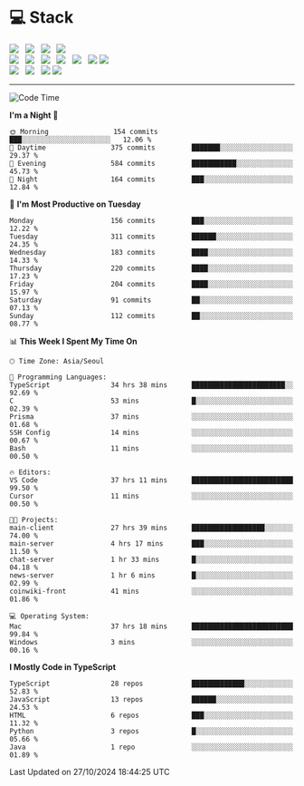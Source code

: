 <h1>💻 Stack</h1>
<div>
 <!-- badge : https://shields.io/ -->
 <!-- icon : https://simpleicons.org/?q=Get -->
 <img src="https://img.shields.io/badge/HTML5-e74c3c?style=flat-square&logo=HTML5&logoColor=white"/> &nbsp 
 <img src="https://img.shields.io/badge/CSS3-0A84FF?style=flat-square&logo=CSS3&logoColor=white"/> &nbsp 
 <img src="https://img.shields.io/badge/JavaScript-FFCD11?style=flat-square&logo=JavaScript&logoColor=white"/> &nbsp 
 <img src="https://img.shields.io/badge/TypeScript-3075C0?style=flat-square&logo=TypeScript&logoColor=white"/>
 <br/>
 <img src="https://img.shields.io/badge/Next-000000?style=flat-square&logo=nextdotjs&logoColor=white"/> &nbsp 
 <img src="https://img.shields.io/badge/React-00BCF6?style=flat-square&logo=React&logoColor=white"/> &nbsp 
 <img src="https://img.shields.io/badge/Redux-764ABC?style=flat-square&logo=Redux&logoColor=white"/> &nbsp
 <img src="https://img.shields.io/badge/Recoil-3578E5?style=flat-square&logo=recoil&logoColor=white"/> &nbsp
 <img src="https://img.shields.io/badge/React-Query-FF4154?style=flat-square&logo=reactquery&logoColor=white"/> &nbsp 
 <img src="https://img.shields.io/badge/styled%2Dcomponents-DB7093?style=flat-square&logo=styled%2Dcomponents&logoColor=white"/>
 <img src="https://img.shields.io/badge/CSS Modules-000000?style=flat-square&logo=CSS Modules&logoColor=white"/> &nbsp 
 <br/>
 <img src="https://img.shields.io/badge/Node-339933?style=flat-square&logo=Node.js&logoColor=white"/> &nbsp 
 <img src="https://img.shields.io/badge/Express-000000?style=flat-square&logo=Express&logoColor=white"/> &nbsp 
 <img src="https://img.shields.io/badge/MongoDB-47A248?style=flat-square&logo=MongoDB&logoColor=white"/>
 <img src="https://img.shields.io/badge/MariaDB-003545?style=flat-square&logo=mariadb&logoColor=white"/>
</div>

<hr>

<!--START_SECTION:waka-->
![Code Time](http://img.shields.io/badge/Code%20Time-1%2C492%20hrs%2044%20mins-blue)

**I'm a Night 🦉** 

```text
🌞 Morning                154 commits         ███░░░░░░░░░░░░░░░░░░░░░░   12.06 % 
🌆 Daytime                375 commits         ███████░░░░░░░░░░░░░░░░░░   29.37 % 
🌃 Evening                584 commits         ███████████░░░░░░░░░░░░░░   45.73 % 
🌙 Night                  164 commits         ███░░░░░░░░░░░░░░░░░░░░░░   12.84 % 
```
📅 **I'm Most Productive on Tuesday** 

```text
Monday                   156 commits         ███░░░░░░░░░░░░░░░░░░░░░░   12.22 % 
Tuesday                  311 commits         ██████░░░░░░░░░░░░░░░░░░░   24.35 % 
Wednesday                183 commits         ████░░░░░░░░░░░░░░░░░░░░░   14.33 % 
Thursday                 220 commits         ████░░░░░░░░░░░░░░░░░░░░░   17.23 % 
Friday                   204 commits         ████░░░░░░░░░░░░░░░░░░░░░   15.97 % 
Saturday                 91 commits          ██░░░░░░░░░░░░░░░░░░░░░░░   07.13 % 
Sunday                   112 commits         ██░░░░░░░░░░░░░░░░░░░░░░░   08.77 % 
```


📊 **This Week I Spent My Time On** 

```text
🕑︎ Time Zone: Asia/Seoul

💬 Programming Languages: 
TypeScript               34 hrs 38 mins      ███████████████████████░░   92.69 % 
C                        53 mins             █░░░░░░░░░░░░░░░░░░░░░░░░   02.39 % 
Prisma                   37 mins             ░░░░░░░░░░░░░░░░░░░░░░░░░   01.68 % 
SSH Config               14 mins             ░░░░░░░░░░░░░░░░░░░░░░░░░   00.67 % 
Bash                     11 mins             ░░░░░░░░░░░░░░░░░░░░░░░░░   00.50 % 

🔥 Editors: 
VS Code                  37 hrs 11 mins      █████████████████████████   99.50 % 
Cursor                   11 mins             ░░░░░░░░░░░░░░░░░░░░░░░░░   00.50 % 

🐱‍💻 Projects: 
main-client              27 hrs 39 mins      ██████████████████░░░░░░░   74.00 % 
main-server              4 hrs 17 mins       ███░░░░░░░░░░░░░░░░░░░░░░   11.50 % 
chat-server              1 hr 33 mins        █░░░░░░░░░░░░░░░░░░░░░░░░   04.18 % 
news-server              1 hr 6 mins         █░░░░░░░░░░░░░░░░░░░░░░░░   02.99 % 
coinwiki-front           41 mins             ░░░░░░░░░░░░░░░░░░░░░░░░░   01.86 % 

💻 Operating System: 
Mac                      37 hrs 18 mins      █████████████████████████   99.84 % 
Windows                  3 mins              ░░░░░░░░░░░░░░░░░░░░░░░░░   00.16 % 
```

**I Mostly Code in TypeScript** 

```text
TypeScript               28 repos            █████████████░░░░░░░░░░░░   52.83 % 
JavaScript               13 repos            ██████░░░░░░░░░░░░░░░░░░░   24.53 % 
HTML                     6 repos             ███░░░░░░░░░░░░░░░░░░░░░░   11.32 % 
Python                   3 repos             █░░░░░░░░░░░░░░░░░░░░░░░░   05.66 % 
Java                     1 repo              ░░░░░░░░░░░░░░░░░░░░░░░░░   01.89 % 
```




 Last Updated on 27/10/2024 18:44:25 UTC
<!--END_SECTION:waka-->
